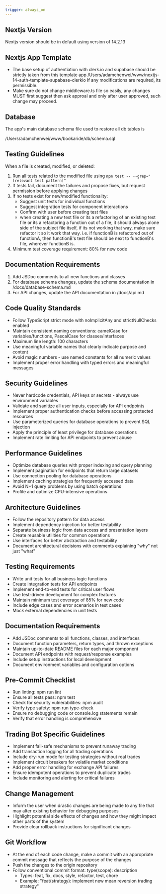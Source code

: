 ```yaml
---
trigger: always_on
---
```


## Nextjs Version
Nextjs version should be in default using version of 14.2.13

## Nextjs App Template
- The base setup of authentiation with clerk.io and supabase should be strictly taken from this template app
/Users/adamchenwei/www/nextjs-14-auth-template-supabase-clerkio
If any modifications are required, its permissible.
- Make sure do not change middleware.ts file so easily, any changes MUST first suggest then ask approal and only after user approved, such change may proceed.


## Database

The app's main database schema file used to restore all db tables is

/Users/adamchenwei/www/bookaride/db/schema.sql


## Testing Guidelines
When a file is created, modified, or deleted:
1. Run all tests related to the modified file using `npm test -- --grep="[relevant test pattern]"`
2. If tests fail, document the failures and propose fixes, but request permission before applying changes
3. If no tests exist for new/modified functionality:
   - Suggest unit tests for individual functions
   - Suggest integration tests for component interactions
   - Confirm with user before creating test files
   - when creating a new test file or its a refactoring of an existing test file or its a refactoring a function out of a file, it should always alone side of the subject file itself, if its not working that way, make sure refactor it so it work that way. i.e. if functionB is refactored out of functionA, then functionB's test file should be next to functionB's file, wherever functionB is.
4. Minimum test coverage requirement: 80% for new code

## Documentation Requirements
1. Add JSDoc comments to all new functions and classes
2. For database schema changes, update the schema documentation in /docs/database-schema.md
3. For API changes, update the API documentation in /docs/api.md

## Code Quality Standards
- Follow TypeScript strict mode with noImplicitAny and strictNullChecks enabled
- Maintain consistent naming conventions: camelCase for variables/functions, PascalCase for classes/interfaces
- Maximum line length: 100 characters
- Use meaningful variable names that clearly indicate purpose and content
- Avoid magic numbers - use named constants for all numeric values
- Implement proper error handling with typed errors and meaningful messages

## Security Guidelines
- Never hardcode credentials, API keys or secrets - always use environment variables
- Validate and sanitize all user inputs, especially for API endpoints
- Implement proper authentication checks before accessing protected resources
- Use parameterized queries for database operations to prevent SQL injection
- Apply the principle of least privilege for database operations
- Implement rate limiting for API endpoints to prevent abuse

## Performance Guidelines
- Optimize database queries with proper indexing and query planning
- Implement pagination for endpoints that return large datasets
- Use connection pooling for database operations
- Implement caching strategies for frequently accessed data
- Avoid N+1 query problems by using batch operations
- Profile and optimize CPU-intensive operations

## Architecture Guidelines
- Follow the repository pattern for data access
- Implement dependency injection for better testability
- Separate business logic from data access and presentation layers
- Create reusable utilities for common operations
- Use interfaces for better abstraction and testability
- Document architectural decisions with comments explaining "why" not just "what"

## Testing Requirements
- Write unit tests for all business logic functions
- Create integration tests for API endpoints
- Implement end-to-end tests for critical user flows
- Use test-driven development for complex features
- Maintain minimum test coverage of 85% for new code
- Include edge cases and error scenarios in test cases
- Mock external dependencies in unit tests

## Documentation Requirements
- Add JSDoc comments to all functions, classes, and interfaces
- Document function parameters, return types, and thrown exceptions
- Maintain up-to-date README files for each major component
- Document API endpoints with request/response examples
- Include setup instructions for local development
- Document environment variables and configuration options

## Pre-Commit Checklist
- Run linting: npm run lint
- Ensure all tests pass: npm test
- Check for security vulnerabilities: npm audit
- Verify type safety: npm run type-check
- Ensure no debugging code or console.log statements remain
- Verify that error handling is comprehensive

## Trading Bot Specific Guidelines
- Implement fail-safe mechanisms to prevent runaway trading
- Add transaction logging for all trading operations
- Include dry-run mode for testing strategies without real trades
- Implement circuit breakers for volatile market conditions
- Add proper error handling for exchange API failures
- Ensure idempotent operations to prevent duplicate trades
- Include monitoring and alerting for critical failures

## Change Management
- Inform the user when drastic changes are being made to any file that may alter existing behavior for debugging purposes
- Highlight potential side effects of changes and how they might impact other parts of the system
- Provide clear rollback instructions for significant changes

## Git Workflow
- At the end of each code change, make a commit with an appropriate commit message that reflects the purpose of the changes
- Push the changes to the origin repository
- Follow conventional commit format: type(scope): description
  - Types: feat, fix, docs, style, refactor, test, chore
  - Example: "feat(strategy): implement new mean reversion trading strategy"